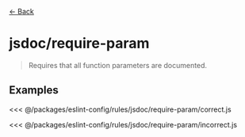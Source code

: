 [&#x2190; Back](./)
# jsdoc/require-param <badge text="warn" type="warn" vertical="middle"/>

> Requires that all function parameters are documented.


## Examples

<code-highlight>
 
<div slot="correct">

<<< @/packages/eslint-config/rules/jsdoc/require-param/correct.js

</div>

 
<div slot="incorrect">

<<< @/packages/eslint-config/rules/jsdoc/require-param/incorrect.js

</div>

 
</code-highlight>

